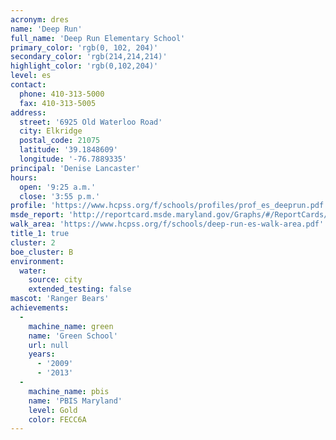 ```yaml
---
acronym: dres
name: 'Deep Run'
full_name: 'Deep Run Elementary School'
primary_color: 'rgb(0, 102, 204)'
secondary_color: 'rgb(214,214,214)'
highlight_color: 'rgb(0,102,204)'
level: es
contact:
  phone: 410-313-5000
  fax: 410-313-5005
address:
  street: '6925 Old Waterloo Road'
  city: Elkridge
  postal_code: 21075
  latitude: '39.1848609'
  longitude: '-76.7889335'
principal: 'Denise Lancaster'
hours:
  open: '9:25 a.m.'
  close: '3:55 p.m.'
profile: 'https://www.hcpss.org/f/schools/profiles/prof_es_deeprun.pdf'
msde_report: 'http://reportcard.msde.maryland.gov/Graphs/#/ReportCards/ReportCardSchool/1//1/13/0103/'
walk_area: 'https://www.hcpss.org/f/schools/deep-run-es-walk-area.pdf'
title_1: true
cluster: 2
boe_cluster: B
environment:
  water:
    source: city
    extended_testing: false
mascot: 'Ranger Bears'
achievements:
  -
    machine_name: green
    name: 'Green School'
    url: null
    years:
      - '2009'
      - '2013'
  -
    machine_name: pbis
    name: 'PBIS Maryland'
    level: Gold
    color: FECC6A
---
```


